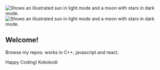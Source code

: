 <picture>
  <source media="(prefers-color-scheme: dark)" srcset="https://icons8.com/icon/3emxGc2e5sJQ/goat">
  <source media="(prefers-color-scheme: light)" srcset="https://icons8.com/icon/3emxGc2e5sJQ/goat">
  <img alt="Shows an illustrated sun in light mode and a moon with stars in dark mode." src="https://icons8.com/icon/3emxGc2e5sJQ/goat">
</picture>
<picture>
  <img alt="Shows an illustrated sun in light mode and a moon with stars in dark mode." src="https://icons8.com/icon/3emxGc2e5sJQ/goat">
</picture>


## Welcome!

Browse my repos: works in C++, javascript and react.

Happy Coding!
Kokokodi

<!--
**kokokodi/kokokodi** is a ✨ _special_ ✨ repository because its `README.md` (this file) appears on your GitHub profile.

Here are some ideas to get you started:

- 🔭 I’m currently working on ...
- 🌱 I’m currently learning ...
- 👯 I’m looking to collaborate on ...
- 🤔 I’m looking for help with ...
- 💬 Ask me about ...
- 📫 How to reach me: ...
- 😄 Pronouns: ...
- ⚡ Fun fact: ...
-->
